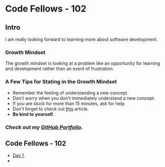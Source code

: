 # Code Fellows - 102

## Intro


I am really looking forward to learning more about software development. 


### Growth Mindset

The growth mindset is looking at a problem like an opportunity for learning and development rather than an event of frustration. 

### A Few Tips for Stating in the Growth Mindset

- Remember the feeling of understanding a new concept.
- Don't worry when you don't immediately understand a new concept.
- If you are stuck for more than 15 minutes, ask for help.
- Don't forget to check out [this](https://www.atlassian.com/blog/inside-atlassian/growth-mindset) article.
- **Be kind to yourself.**

### ***Check out my [GitHub Portfolio](https://github.com/GetUllrichorDieTrying).***

## Code Fellows - 102

- [Day 1](https://getullrichordietrying.github.io/reading-notes/day-one).
- 
